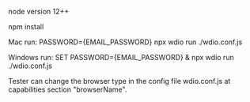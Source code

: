 node version 12++

npm install

Mac run:
PASSWORD={EMAIL_PASSWORD} npx wdio run ./wdio.conf.js

Windows run:
SET PASSWORD={EMAIL_PASSWORD} & npx wdio run ./wdio.conf.js


Tester can change the browser type in the config file wdio.conf.js at capabilities section "browserName".